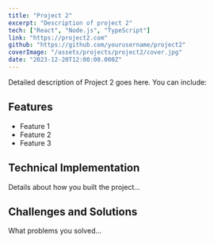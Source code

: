 ```yaml
---
title: "Project 2"
excerpt: "Description of project 2"
tech: ["React", "Node.js", "TypeScript"]
link: "https://project2.com"
github: "https://github.com/yourusername/project2"
coverImage: "/assets/projects/project2/cover.jpg"
date: "2023-12-20T12:00:00.000Z"
---
```


Detailed description of Project 2 goes here. You can include:

## Features
- Feature 1
- Feature 2
- Feature 3

## Technical Implementation
Details about how you built the project...

## Challenges and Solutions
What problems you solved...
